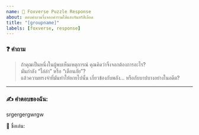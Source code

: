 ```yaml
---
name: 🦊 Foxverse Puzzle Response
about: ตอบคำถามจิ้งจอกคำรามใต้แสงจันทร์สีเลือด
title: "[groupname]"
labels: [foxverse, response]
---
```


### ❓ คำถาม

> ถ้าคุณเป็นหนึ่งในผู้พบเห็นเหตุการณ์
> คุณคิดว่าจิ้งจอกต้องการอะไร?  
> มันกำลัง “ไล่ล่า” หรือ “เตือนภัย”?  
> แล้วความทรงจำที่มันทำให้หายไปนั้น เกี่ยวข้องกับพลัง… หรือกับบาปบางอย่างในอดีต?

---

### ✍️ คำตอบของฉัน:

srgergergwrgw

👤 ชื่อเล่น:  

